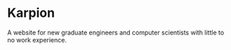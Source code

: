 # Karpion
A website for new graduate engineers and computer scientists with little to no work experience.
